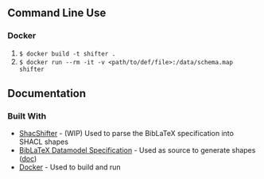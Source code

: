 ## Command Line Use

### Docker

1. ` $ docker build -t shifter . `
2. ` $ docker run --rm -it -v <path/to/def/file>:/data/schema.map shifter `



## Documentation

### Built With

* [ShacShifter](https://github.com/AKSW/ShacShifter) - (WIP) Used to parse the BibLaTeX specification into SHACL shapes
* [BibLaTeX Datamodel Specification](https://github.com/plk/biblatex/blob/dev/tex/latex/biblatex/blx-dm.def) - Used as source to generate shapes ([doc](http://mirror.physik-pool.tu-berlin.de/pub/CTAN/macros/latex/exptl/biblatex/doc/biblatex.pdf))
* [Docker](https://www.docker.com/) - Used to build and run
